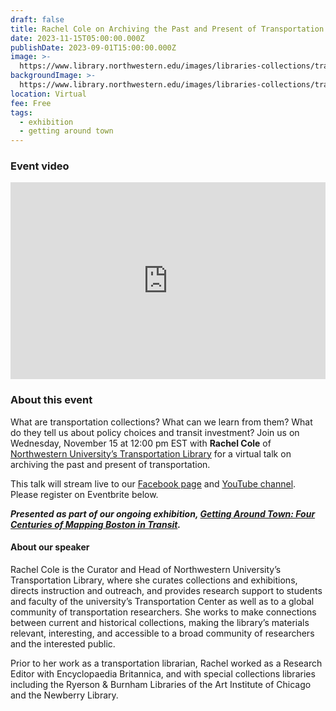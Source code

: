 ```yaml
---
draft: false
title: Rachel Cole on Archiving the Past and Present of Transportation
date: 2023-11-15T05:00:00.000Z
publishDate: 2023-09-01T15:00:00.000Z
image: >-
  https://www.library.northwestern.edu/images/libraries-collections/transportation/TransportationLibrary.jpg
backgroundImage: >-
  https://www.library.northwestern.edu/images/libraries-collections/transportation/TransportationLibrary.jpg
location: Virtual
fee: Free
tags:
  - exhibition
  - getting around town
---
```


### Event video

<iframe width="100%" height="315" src="https://www.youtube.com/embed/HWe9wkFr62k?si=AqsoIdNixeHOSv63" title="YouTube video player" frameborder="0" allow="accelerometer; autoplay; clipboard-write; encrypted-media; gyroscope; picture-in-picture; web-share" allowfullscreen></iframe>

### About this event

What are transportation collections? What can we learn from them? What do they tell us about policy choices and transit investment? Join us on Wednesday, November 15 at 12:00 pm EST with **Rachel Cole** of [Northwestern University’s Transportation Library](https://www.library.northwestern.edu/libraries-collections/transportation/) for a virtual talk on archiving the past and present of transportation.

This talk will stream live to our [Facebook page](https://www.facebook.com/bplmaps) and [YouTube channel](https://www.youtube.com/@LeventhalMapEducationCenter). Please register on Eventbrite below.

***Presented as part of our ongoing exhibition, [Getting Around Town: Four Centuries of Mapping Boston in Transit](https://www.leventhalmap.org/digital-exhibitions/getting-around-town/).***

#### About our speaker

Rachel Cole is the Curator and Head of Northwestern University’s Transportation Library, where she curates collections and exhibitions, directs instruction and outreach, and provides research support to students and faculty of the university’s Transportation Center as well as to a global community of transportation researchers. She works to make connections between current and historical collections, making the library’s materials relevant, interesting, and accessible to a broad community of researchers and the interested public.

Prior to her work as a transportation librarian, Rachel worked as a Research Editor with Encyclopaedia Britannica, and with special collections libraries including the Ryerson & Burnham Libraries of the Art Institute of Chicago and the Newberry Library.

<div id="eventbrite-widget-container-711406825967"></div>

<script src="https://www.eventbrite.com/static/widgets/eb_widgets.js"></script>

<script type="text/javascript">
    var exampleCallback = function() {
        console.log('Order complete!');
    };

    window.EBWidgets.createWidget({
        // Required
        widgetType: 'checkout',
        eventId: '711406825967',
        iframeContainerId: 'eventbrite-widget-container-711406825967',

        // Optional
        iframeContainerHeight: 425,  // Widget height in pixels. Defaults to a minimum of 425px if not provided
        onOrderComplete: exampleCallback  // Method called when an order has successfully completed
    });
</script>
